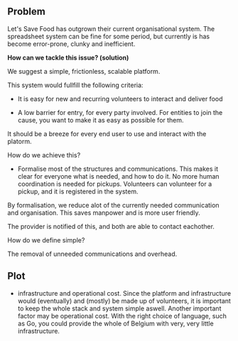 ## Problem

Let's Save Food has outgrown their current organisational system.
The spreadsheet system can be fine for some period, but currently
is has become error-prone, clunky and inefficient.

**How can we tackle this issue? (solution)**

We suggest a simple, frictionless, scalable platform.

This system would fullfill the following criteria:
- It is easy for new and recurring volunteers to interact and
deliver food 

- A low barrier for entry, for every party involved. For entities
  to join the cause, you want to make it as easy as possible for
  them.


It should be a breeze for every end user to use and interact with
the platorm.

How do we achieve this?

- Formalise most of the structures and communications. This makes
  it clear for everyone what is needed, and how to do it. No more
  human coordination is needed for pickups. Volunteers can
volunteer for a pickup, and it is registered in the system.

By formalisation, we reduce alot of the currently needed
communication and organisation. This saves manpower and is more
user friendly.

The provider is notified of this, and both are able to contact
eachother.


How do we define simple?

The removal of unneeded communications and overhead.


## Plot


- infrastructure and operational cost.
Since the platform and infrastructure would (eventually) and
(mostly) be made up of volunteers, it is important to keep the
whole stack and system simple aswell. Another important factor
may be operational cost. With the right choice of language, such
as Go, you could provide the whole of Belgium with very, very
little infrastructure.
